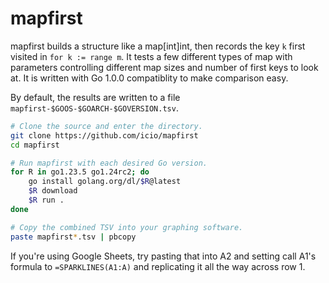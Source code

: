 # mapfirst

mapfirst builds a structure like a map[int]int, then records the key `k` first
visited in `for k := range m`. It tests a few different types of map with
parameters controlling different map sizes and number of first keys to look at.
It is written with Go 1.0.0 compatiblity to make comparison easy.

By default, the results are written to a file `mapfirst-$GOOS-$GOARCH-$GOVERSION.tsv`.

```sh
# Clone the source and enter the directory.
git clone https://github.com/icio/mapfirst
cd mapfirst

# Run mapfirst with each desired Go version.
for R in go1.23.5 go1.24rc2; do
    go install golang.org/dl/$R@latest
    $R download
    $R run .
done

# Copy the combined TSV into your graphing software.
paste mapfirst*.tsv | pbcopy
```

If you're using Google Sheets, try pasting that into A2 and setting call A1's
formula to `=SPARKLINES(A1:A)` and replicating it all the way across row 1.
